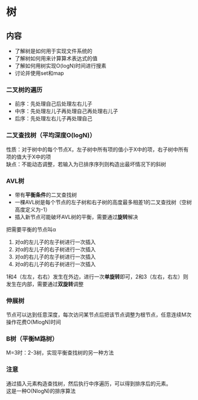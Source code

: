 # 树

## 内容
* 了解树是如何用于实现文件系统的
* 了解树如何用来计算算术表达式的值
* 了解如何用树实现O(logN)时间进行搜素
* 讨论并使用set和map

### 二叉树的遍历
* 前序：先处理自己后处理左右儿子
* 中序：先处理左儿子再处理自己再处理右儿子
* 后序：先处理左右儿子再处理自己

### 二叉查找树（平均深度O(logN)）
性质：对于树中的每个节点X，左子树中所有项的值小于X中的项，右子树中所有项的值大于X中的项  
缺点：不能动态调整，若输入为已排序序列则构造出最坏情况下的斜树

### AVL树
* 带有**平衡条件**的二叉查找树
* 一棵AVL树是每个节点的左子树和右子树的高度最多相差1的二叉查找树（空树高度定义为-1）
* 插入新节点可能破坏AVL树的平衡，需要通过**旋转**解决

把需要平衡的节点叫α  

1. 对α的左儿子的左子树进行一次插入
2. 对α的左儿子的右子树进行一次插入
3. 对α的右儿子的左子树进行一次插入
4. 对α的右儿子的右子树进行一次插入

1和4（左左，右右）发生在外边，进行一次**单旋转**即可，2和3（左右，右左）则发生在内部，需要通过**双旋转**调整

### 伸展树
节点可以达到任意深度，每次访问某节点后把该节点调整为根节点，任意连续M次操作花费O(MlogN)时间

### B树（平衡M路树）
M=3时：2-3树，实现平衡查找树的另一种方法

### 注意
通过插入元素构造查找树，然后执行中序遍历，可以得到排序后的元素。  
这是一种O(NlogN)的排序算法